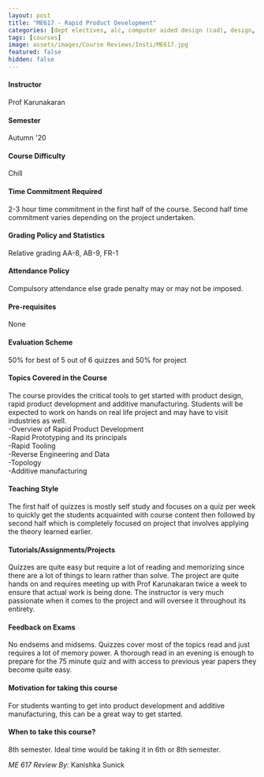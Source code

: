 ```yaml
---
layout: post
title: "ME617 - Rapid Product Development"
categories: [dept electives, alc, computer aided design (cad), design, ergonomics, manufacturing and additive manufacturing, ME]
tags: [courses]
image: assets/images/Course Reviews/Insti/ME617.jpg
featured: false
hidden: false
---
```


#### Instructor
Prof Karunakaran

#### Semester
Autumn '20

#### Course Difficulty
Chill

#### Time Commitment Required
2-3 hour time commitment in the first half of the course. Second half time commitment varies depending on the project undertaken.

#### Grading Policy and Statistics
Relative grading AA-8, AB-9, FR-1

#### Attendance Policy
Compulsory attendance else grade penalty may or may not be imposed. 

#### Pre-requisites
None

#### Evaluation Scheme
50% for best of 5 out of 6 quizzes and 50% for project

#### Topics Covered in the Course
The course provides the critical tools to get started with product design, rapid product development and additive manufacturing. Students will be expected to work on hands on real life project and may have to visit industries as well.  
-Overview of Rapid Product Development  
-Rapid Prototyping and its principals  
-Rapid Tooling   
-Reverse Engineering and Data   
-Topology   
-Additive manufacturing

#### Teaching Style
The first half of quizzes is mostly self study and focuses on a quiz per week to quickly get the students acquainted with course content then followed by second half which is completely focused on project that involves applying the theory learned earlier.

#### Tutorials/Assignments/Projects
Quizzes are quite easy but require a lot of reading and memorizing since there are a lot of things to learn rather than solve. The project are quite hands on and requires meeting up with Prof Karunakaran twice a week to ensure that actual work is being done. The instructor is very much passionate when it comes to the project and will oversee it throughout its entirety.

#### Feedback on Exams
No endsems and midsems. Quizzes cover most of the topics read and just requires a lot of memory power. A thorough read in an evening is enough to prepare for the 75 minute quiz and with access to previous year papers they become quite easy.

#### Motivation for taking this course
For students wanting to get into product development and additive manufacturing, this can be a great way to get started.

#### When to take this course?
8th semester. Ideal time would be taking it in 6th or 8th semester.

*ME 617 Review By:* Kanishka Sunick